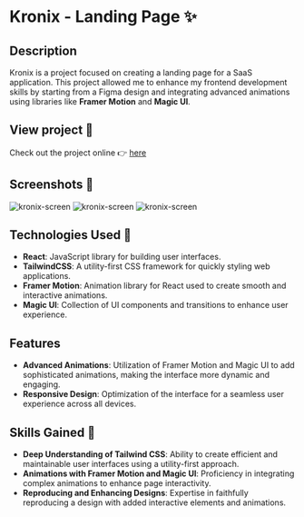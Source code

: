 # Kronix - Landing Page ✨ 

## Description

Kronix is a project focused on creating a landing page for a SaaS application. This project allowed me to enhance my frontend development skills by starting from a Figma design and integrating advanced animations using libraries like **Framer Motion** and **Magic UI**.

## View project 👀 

Check out the project online 👉 [here](https://kronix.vercel.app/)

## Screenshots 📸
![kronix-screen](https://cbdkybsqwibanwjshmgr.supabase.co/storage/v1/object/public/Projects/kronix01.png)
![kronix-screen](https://cbdkybsqwibanwjshmgr.supabase.co/storage/v1/object/public/Projects/kronix02.png)
![kronix-screen](https://cbdkybsqwibanwjshmgr.supabase.co/storage/v1/object/public/Projects/kronix03.png)


## Technologies Used 🔪 

- **React**: JavaScript library for building user interfaces.
- **TailwindCSS**: A utility-first CSS framework for quickly styling web applications.
- **Framer Motion**: Animation library for React used to create smooth and interactive animations.
- **Magic UI**: Collection of UI components and transitions to enhance user experience.

## Features

- **Advanced Animations**: Utilization of Framer Motion and Magic UI to add sophisticated animations, making the interface more dynamic and engaging.
- **Responsive Design**: Optimization of the interface for a seamless user experience across all devices.

## Skills Gained 🌟

- **Deep Understanding of Tailwind CSS**: Ability to create efficient and maintainable user interfaces using a utility-first approach.
- **Animations with Framer Motion and Magic UI**: Proficiency in integrating complex animations to enhance page interactivity.
- **Reproducing and Enhancing Designs**: Expertise in faithfully reproducing a design with added interactive elements and animations.
